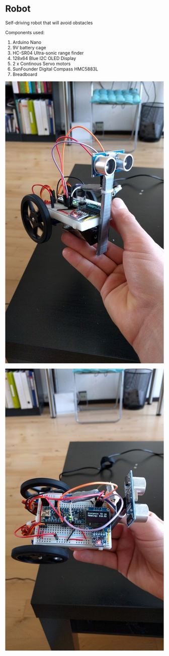 # Robot
Self-driving robot that will avoid obstacles

Components used:
1. Arduino Nano
2. 9V battery cage
3. HC-SR04 Ultra-sonic range finder
4. 128x64 Blue I2C OLED Display 
5. 2 x Continous Servo motors
6. SunFounder Digital Compass HMC5883L
7. Breadboard

![Front of robot](https://github.com/froens/Robot/blob/master/Docs/front.jpg "Front of robot")

![Side of robot](https://github.com/froens/Robot/blob/master/Docs/top.jpg "Side of robot")
